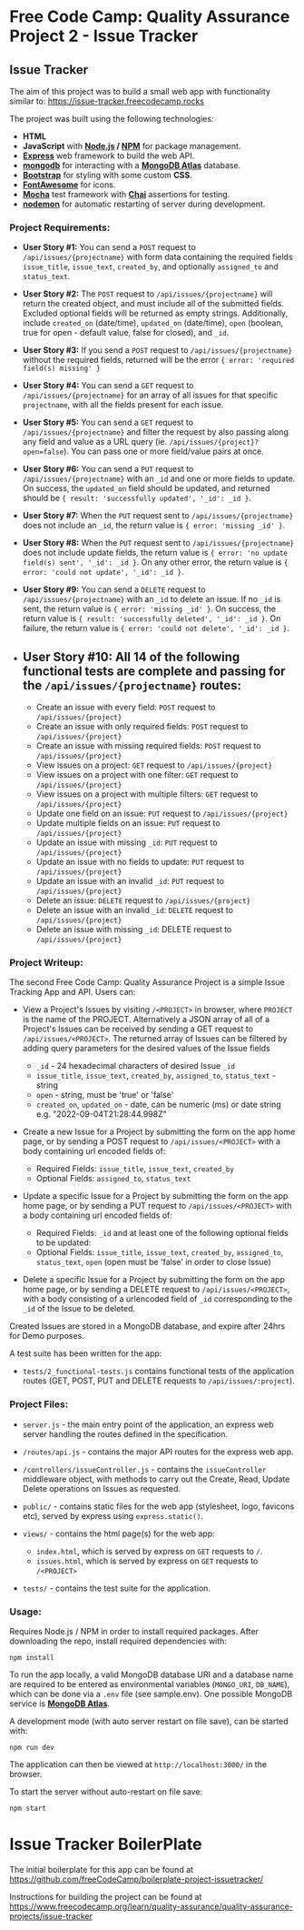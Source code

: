 # Free Code Camp: Quality Assurance Project 2 - Issue Tracker

## Issue Tracker

The aim of this project was to build a small web app with functionality similar to: https://issue-tracker.freecodecamp.rocks

The project was built using the following technologies:

- **HTML**
- **JavaScript** with **[Node.js](https://nodejs.org/en/) / [NPM](https://www.npmjs.com/)** for package management.
- **[Express](https://expressjs.com/)** web framework to build the web API.
- **[mongodb](https://www.npmjs.com/package/mongodb)** for interacting with a **[MongoDB Atlas](https://www.mongodb.com/atlas/database)** database.
- **[Bootstrap](https://getbootstrap.com/)** for styling with some custom **CSS**.
- **[FontAwesome](https://fontawesome.com/)** for icons.
- **[Mocha](https://mochajs.org/)** test framework with **[Chai](https://www.chaijs.com/)** assertions for testing.
- **[nodemon](https://nodemon.io/)** for automatic restarting of server during development.

### Project Requirements:

- **User Story #1:** You can send a `POST` request to `/api/issues/{projectname}` with form data containing the required fields `issue_title`, `issue_text`, `created_by`, and optionally `assigned_to` and `status_text`.

- **User Story #2:** The `POST` request to `/api/issues/{projectname}` will return the created object, and must include all of the submitted fields. Excluded optional fields will be returned as empty strings. Additionally, include `created_on` (date/time), `updated_on` (date/time), `open` (boolean, true for open - default value, false for closed), and `_id`.

- **User Story #3:** If you send a `POST` request to `/api/issues/{projectname}` without the required fields, returned will be the error `{ error: 'required field(s) missing' }`

- **User Story #4:** You can send a `GET` request to `/api/issues/{projectname}` for an array of all issues for that specific `projectname`, with all the fields present for each issue.

- **User Story #5:** You can send a `GET` request to `/api/issues/{projectname}` and filter the request by also passing along any field and value as a URL query (ie. `/api/issues/{project}?open=false`). You can pass one or more field/value pairs at once.

- **User Story #6:** You can send a `PUT` request to `/api/issues/{projectname}` with an `_id` and one or more fields to update. On success, the `updated_on` field should be updated, and returned should be `{ result: 'successfully updated', '_id': _id }`.

- **User Story #7:** When the `PUT` request sent to `/api/issues/{projectname}` does not include an `_id`, the return value is `{ error: 'missing _id' }`.

- **User Story #8:** When the `PUT` request sent to `/api/issues/{projectname}` does not include update fields, the return value is `{ error: 'no update field(s) sent', '_id': _id }`. On any other error, the return value is `{ error: 'could not update', '_id': _id }`.

- **User Story #9:** You can send a `DELETE` request to `/api/issues/{projectname}` with an `_id` to delete an issue. If no `_id` is sent, the return value is `{ error: 'missing _id' }`. On success, the return value is `{ result: 'successfully deleted', '_id': _id }`. On failure, the return value is `{ error: 'could not delete', '_id': _id }`.

- ## **User Story #10:** All 14 of the following functional tests are complete and passing for the `/api/issues/{projectname}` routes:
  - Create an issue with every field: `POST` request to `/api/issues/{project}`
  - Create an issue with only required fields: `POST` request to `/api/issues/{project}`
  - Create an issue with missing required fields: `POST` request to `/api/issues/{project}`
  - View issues on a project: `GET` request to `/api/issues/{project}`
  - View issues on a project with one filter: `GET` request to `/api/issues/{project}`
  - View issues on a project with multiple filters: `GET` request to `/api/issues/{project}`
  - Update one field on an issue: `PUT` request to `/api/issues/{project}`
  - Update multiple fields on an issue: `PUT` request to `/api/issues/{project}`
  - Update an issue with missing `_id`: `PUT` request to `/api/issues/{project}`
  - Update an issue with no fields to update: `PUT` request to `/api/issues/{project}`
  - Update an issue with an invalid `_id`: `PUT` request to `/api/issues/{project}`
  - Delete an issue: `DELETE` request to `/api/issues/{project}`
  - Delete an issue with an invalid `_id`: `DELETE` request to `/api/issues/{project}`
  - Delete an issue with missing `_id`: DELETE request to `/api/issues/{project}`

### Project Writeup:

The second Free Code Camp: Quality Assurance Project is a simple Issue Tracking App and API. Users can:

- View a Project's Issues by visiting `/<PROJECT>` in browser, where `PROJECT` is the name of the PROJECT. Alternatively a JSON array of all of a Project's Issues can be received by sending a GET request to `/api/issues/<PROJECT>`. The returned array of Issues can be filtered by adding query parameters for the desired values of the Issue fields

  - `_id` - 24 hexadecimal characters of desired Issue `_id`
  - `issue_title`, `issue_text`, `created_by`, `assigned_to`, `status_text` - string
  - `open` - string, must be 'true' or 'false'
  - `created_on`, `updated_on` - date, can be
    numeric (ms) or date string e.g. "2022-09-04T21:28:44.998Z"

- Create a new Issue for a Project by submitting the form on the app home page, or by sending a POST request to `/api/issues/<PROJECT>` with a body containing url encoded fields of:

  - Required Fields: `issue_title`, `issue_text`, `created_by`
  - Optional Fields: `assigned_to`, `status_text`

- Update a specific Issue for a Project by submitting the form on the app home page, or by sending a PUT request to `/api/issues/<PROJECT>` with a body containing url encoded fields of:

  - Required Fields: `_id` and at least one of the following optional fields to be updated:
  - Optional Fields: `issue_title`,
    `issue_text`, `created_by`,
    `assigned_to`, `status_text`,
    `open` (open must be 'false' in order to close
    Issue)

- Delete a specific Issue for a Project by submitting the form on the app home page, or by sending a DELETE request to `/api/issues/<PROJECT>`, with a body consisting of a urlencoded field of `_id` corresponding to the `_id` of the Issue to be deleted.

Created Issues are stored in a MongoDB database, and expire after 24hrs for Demo purposes.

A test suite has been written for the app:

- `tests/2_functional-tests.js` contains functional tests of the application routes (GET, POST, PUT and DELETE requests to `/api/issues/:project`).

### Project Files:

- `server.js` - the main entry point of the application, an express web server handling the routes defined in the specification.

- `/routes/api.js` - contains the major API routes for the express web app.

- `/controllers/issueController.js` - contains the `issueController` middleware object, with methods to carry out the Create, Read, Update Delete operations on Issues as requested.

- `public/` - contains static files for the web app (stylesheet, logo, favicons etc), served by express using `express.static()`.

- `views/` - contains the html page(s) for the web app:

  - `index.html`, which is served by express on `GET` requests to `/`.
  - `issues.html`, which is served by express on `GET` requests to `/<PROJECT>`

- `tests/` - contains the test suite for the application.

### Usage:

Requires Node.js / NPM in order to install required packages. After downloading the repo, install required dependencies with:

`npm install`

To run the app locally, a valid MongoDB database URI and a database name are required to be entered as environmental variables (`MONGO_URI`, `DB_NAME`), which can be done via a `.env` file (see sample.env). One possible MongoDB service is **[MongoDB Atlas](https://www.mongodb.com/atlas/database)**.

A development mode (with auto server restart on file save), can be started with:

`npm run dev`

The application can then be viewed at `http://localhost:3000/` in the browser.

To start the server without auto-restart on file save:

`npm start`

# Issue Tracker BoilerPlate

The initial boilerplate for this app can be found at https://github.com/freeCodeCamp/boilerplate-project-issuetracker/

Instructions for building the project can be found at https://www.freecodecamp.org/learn/quality-assurance/quality-assurance-projects/issue-tracker

